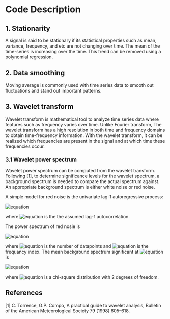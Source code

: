 # Code Description

## 1. Stationarity
A signal is said to be stationary if its statistical properties such as mean, variance, frequency, and etc are not changing over time.
The mean of the time-series is increasing over the time. This trend can be removed using a polynomial regression.


## 2. Data smoothing 
Moving average is commonly used with time series data to smooth out fluctuations and  stand out important patterns.


## 3. Wavelet transform
Wavelet transform is mathematical tool to analyze time series data where features such as frequency varies over time.
Unlike Fourier transform, The wavelet transform has a high resolution in both time and frequency domains to obtain time-frequency
information. With the wavelet transform, it can be realized which frequencies are present in the signal and at which time these frequencies occur.

### 3.1 Wavelet power spectrum
Wavelet power spectrum can be computed from the wavelet transform. Following [1], to determine significance levels for the wavelet spectrum, a background spectrum is needed to compare the actual spectrum against. An appropriate background spectrum
is either white noise or red noise. 

A simple model for red noise is the univariate lag-1 autoregressive process:

![equation](https://latex.codecogs.com/svg.image?x_{n}&space;=&space;\alpha&space;x_{n-1}&space;&plus;&space;z_{n})

where ![equation](https://latex.codecogs.com/svg.image?\alpha) is the the assumed lag-1 autocorrelation.

The power spectrum of red nosie is

![equation](https://latex.codecogs.com/svg.image?P_{k}&space;=&space;\frac{1-&space;\alpha^{2}}{1&plus;\alpha^{2}-2\alpha&space;\cos(2&space;\pi&space;k/N)})

where ![equation](https://latex.codecogs.com/svg.image?N) is the number of datapoints and ![equation](https://latex.codecogs.com/svg.image?k) is the frequancy index.
The mean background spectrum significant at ![equation](https://latex.codecogs.com/svg.image?5%) is

![equation](https://latex.codecogs.com/svg.image?\frac{1}{2}P_{k}\chi_{2}^{2})

where ![equation](https://latex.codecogs.com/svg.image?\chi_{2}^{2}) is a chi-square distribution with 2 degrees of freedom.









## References

[1] C. Torrence, G.P. Compo, A practical guide to wavelet analysis, Bulletin of the American Meteorological Society 79 (1998) 605–618.

